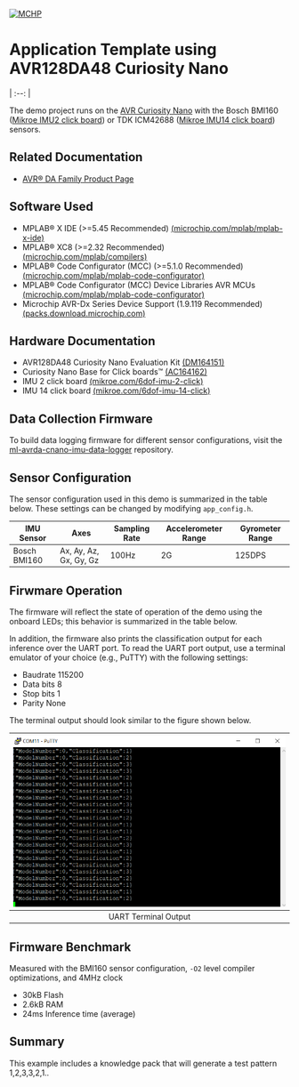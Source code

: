 [![MCHP](images/microchip.png)](https://www.microchip.com)
# Application Template using AVR128DA48 Curiosity Nano
| :--: |


The demo project runs on the [AVR Curiosity Nano](https://www.microchip.com/developmenttools/ProductDetails/EV45Y33A) with the Bosch BMI160 ([Mikroe IMU2 click board](https://www.mikroe.com/6dof-imu-2-click)) or TDK ICM42688 ([Mikroe IMU14 click board](https://www.mikroe.com/6dof-imu-14-click)) sensors.


## Related Documentation

- [AVR® DA Family Product Page](https://www.microchip.com/en-us/products/microcontrollers-and-microprocessors/8-bit-mcus/avr-mcus/avr-da)

## Software Used
* MPLAB® X IDE (>=5.45 Recommended) [(microchip.com/mplab/mplab-x-ide)](http://www.microchip.com/mplab/mplab-x-ide)
* MPLAB® XC8 (>=2.32 Recommended) [(microchip.com/mplab/compilers)](http://www.microchip.com/mplab/compilers)
* MPLAB® Code Configurator (MCC) (>=5.1.0 Recommended) [(microchip.com/mplab/mplab-code-configurator)](https://www.microchip.com/mplab/mplab-code-configurator)
* MPLAB® Code Configurator (MCC) Device Libraries AVR MCUs [(microchip.com/mplab/mplab-code-configurator)](https://www.microchip.com/mplab/mplab-code-configurator)
* Microchip AVR-Dx Series Device Support (1.9.119 Recommended) [(packs.download.microchip.com)](https://packs.download.microchip.com)

## Hardware Documentation
* AVR128DA48 Curiosity Nano Evaluation Kit [(DM164151)](https://www.microchip.com/Developmenttools/ProductDetails/DM164151)
* Curiosity Nano Base for Click boards™ [(AC164162)](https://www.microchip.com/developmenttools/ProductDetails/AC164162)
* IMU 2 click board [(mikroe.com/6dof-imu-2-click)](https://www.mikroe.com/6dof-imu-2-click)
* IMU 14 click board [(mikroe.com/6dof-imu-14-click)](https://www.mikroe.com/6dof-imu-14-click)

## Data Collection Firmware
To build data logging firmware for different sensor configurations, visit the [ml-avrda-cnano-imu-data-logger](https://github.com/MicrochipTech/ml-avrda-cnano-imu-data-logger) repository.

## Sensor Configuration
The sensor configuration used in this demo is summarized in the table below. These settings can be changed by modifying `app_config.h`.

| IMU Sensor | Axes | Sampling Rate | Accelerometer Range | Gyrometer Range |
| --- | --- | --- | --- | --- |
| Bosch BMI160 | Ax, Ay, Az, Gx, Gy, Gz | 100Hz | 2G | 125DPS |

## Firwmare Operation
The firmware will reflect the state of operation of the demo using the onboard LEDs; this behavior is summarized in the table below.


In addition, the firmware also prints the classification output for each inference over the UART port. To read the UART port output, use a terminal emulator of your choice (e.g., PuTTY) with the following settings:

- Baudrate 115200
- Data bits 8
- Stop bits 1
- Parity None

The terminal output should look similar to the figure shown below.

| ![Terminal output](images/terminal-output.png) |
| :--: |
| UART Terminal Output |


## Firmware Benchmark
Measured with the BMI160 sensor configuration, ``-O2`` level compiler optimizations, and 4MHz clock
- 30kB Flash
- 2.6kB RAM
- 24ms Inference time (average)


## Summary
This example includes a knowledge pack that will generate a test pattern 1,2,3,3,2,1..  
